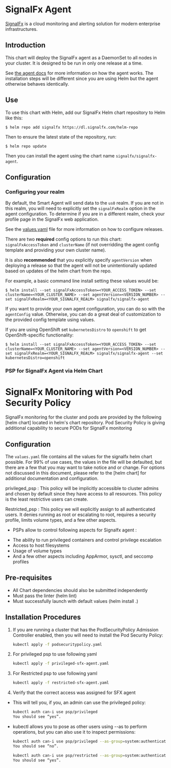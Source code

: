 # SignalFx Agent

[SignalFx](https://signalfx.com) is a cloud monitoring and alerting solution
for modern enterprise infrastructures.

## Introduction

This chart will deploy the SignalFx agent as a DaemonSet to all nodes in your
cluster.  It is designed to be run in only one release at a time.

See [the agent
docs](https://docs.signalfx.com/en/latest/integrations/kubernetes-quickstart.html)
for more information on how the agent works.  The installation steps will be
different since you are using Helm but the agent otherwise behaves identically.

## Use

To use this chart with Helm, add our SignalFx Helm chart repository to Helm
like this:

`$ helm repo add signalfx https://dl.signalfx.com/helm-repo`

Then to ensure the latest state of the repository, run:

`$ helm repo update`

Then you can install the agent using the chart name `signalfx/signalfx-agent`.

## Configuration

### Configuring your realm
By default, the Smart Agent will send data to the `us0` realm. If you are
not in this realm, you will need to explicitly set the `signalFxRealm` option
in the agent configuration. To determine if you are in a different realm,
check your profile page in the SignalFx web application.

See the [values.yaml](./values.yaml) file for more information on how to
configure releases.

There are two **required** config options to run this chart: `signalFxAccessToken`
and `clusterName` (if not overridding the agent config template and providing your own cluster name).

It is also **recommended** that you explicitly specify `agentVersion` when deploying a release so that the agent will not be unintentionally updated based on updates of the helm chart from the repo.

For example, a basic command line install setting these values would be:

`$ helm install --set signalFxAccessToken=<YOUR_ACCESS_TOKEN> --set clusterName=<YOUR_CLUSTER_NAME> --set agentVersion=<VERSION_NUMBER> --set signalFxRealm=<YOUR_SIGNALFX_REALM> signalfx/signalfx-agent`

If you want to provide your own agent configuration, you can do so with the
`agentConfig` value.  Otherwise, you can do a great deal of customization to
the provided config template using values.

If you are using OpenShift set `kubernetesDistro` to `openshift` to get
OpenShift-specific functionality:

`$ helm install --set signalFxAccessToken=<YOUR_ACCESS_TOKEN> --set clusterName=<YOUR_CLUSTER_NAME> --set agentVersion=<VERSION_NUMBER> --set signalFxRealm=<YOUR_SIGNALFX_REALM> signalfx/signalfx-agent --set kubernetesDistro=openshift`


### PSP for SignalFx Agent via Helm Chart

# SignalFx Monitoring with Pod Security Policy

SignalFx monitoring for the cluster and pods are provided by the following [helm chart] located in helm's chart repository. Pod Security Policy is giving additional capability to secure PODs for SignalFx monitoring

## Configuration

The `values.yaml` file contains all the values for the signalfx helm chart possible. For 99% of use cases, the values in the file will be defaulted, but there are a few that you may want to take notice and or change.  For options not discussed in this document, please refer to the [helm chart] for additional documentation and configuration.

privileged_psp : This policy will be implicitly accessible to cluster admins and chosen by default since they have access to all resources. This policy is the least restrictive users can create.

Restricted_psp : This policy we will explicitly assign to all authenticated users. It denies running as root or escalating to root, requires a security profile, limits volume types, and a few other aspects.

* PSPs allow to control following aspects for Signalfx agent :

- The ability to run privileged containers and control privilege escalation
- Access to host filesystems
- Usage of volume types
- And a few other aspects including AppArmor, sysctl, and seccomp profiles

## Pre-requisites 

- All Chart dependencies should also be submitted independently
- Must pass the linter (helm lint)
- Must successfully launch with default values (helm install .)

## Installation Procedures

1. If you are running a cluster that has the PodSecurityPolicy Admission Controller enabled, then you will need to install the Pod Security Policy:

    ```sh
    kubectl apply -f podsecuritypolicy.yaml
    ```

2. For privileged psp to use following yaml 

    ```sh
    kubectl apply -f privileged-sfx-agent.yaml
    ```

3. For Restricted psp to use following yaml 

    ```sh
    kubectl apply -f restricted-sfx-agent.yaml
    ```

4. Verify that the correct access was assigned for SFX agent

* This will tell you, if you, an admin can use the privileged policy:
	```sh
	kubectl auth can-i use psp/privileged
	You should see “yes”.
	```

* kubectl allows you to pose as other users using --as to perform operations, but you can also use it to inspect permissions:
	```sh
	kubectl auth can-i use psp/privileged --as-group=system:authenticated --as=any-user
	You should see “no”.
	```

	```sh
	kubectl auth can-i use psp/restricted --as-group=system:authenticated --as=any-user
	You should see “yes”.
	```

